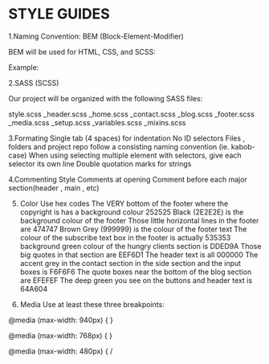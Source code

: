 # STYLE GUIDES

1.Naming Convention: BEM (Block-Element-Modifier)

BEM will be used for HTML, CSS, and SCSS:

Example:

<!--
<div class="gallery">
	<h1 class="gallery__title">Gallery</h1>
	<img class="gallery__image gallery__image--large"/>
	<img class="gallery__image" />
	<img class="gallery__image" />
</div> -->

2.SASS (SCSS)

Our project will be organized with the following SASS files:

style.scss
\_header.scss
\_home.scss
\_contact.scss
\_blog.scss
\_footer.scss
\_media.scss
\_setup.scss
\_variables.scss
\_mixins.scss

3.Formating
Single tab (4 spaces) for indentation
No ID selectors
Files , folders and project repo follow a consisting naming convention (ie. kabob-case)
When using selecting multiple element with selectors, give each selector its own line
Double quotation marks for strings

4.Commenting Style
Comments at opening
Comment before each major section(header , main , etc)

5. Color
   Use hex codes
   The VERY bottom of the footer where the copyright is has a background colour 252525
   Black (2E2E2E) is the background colour of the footer
   Those little horizontal lines in the footer are 474747
   Brown Grey (999999) is the colour of the footer text
   The colour of the subscribe text box in the footer is actually 535353
   background green colour of the hungry clients section is DDED9A
   Those big quotes in that section are EEF6D1
   The header text is all 000000
   The accent grey in the contact section in the side section and the input boxes is F6F6F6
   The quote boxes near the bottom of the blog section are EFEFEF
   The deep green you see on the buttons and header text is 64A604

6. Media
   Use at least these three breakpoints:

<!-- Portrait tablet and small desktops -->

@media (max-width: 940px) {
}

 <!-- Landscape phone to portrait tablet  -->

@media (max-width: 768px) {
}

<!-- Landscape phones and down -->

@media (max-width: 480px) {
/
